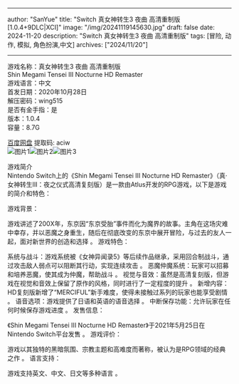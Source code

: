 
---
author: "SanYue"
title: "Switch 真女神转生3 夜曲 高清重制版[1.0.4+9DLC|XCI]"
image: "/img/20241119145630.jpg"
draft: false
date: 2024-11-20
description: "Switch 真女神转生3 夜曲 高清重制版"
tags: [冒险, 动作, 模拟, 角色扮演,中文]
archives: ["2024/11/20"]

---

游戏名称：真女神转生3 夜曲 高清重制版   
Shin Megami Tensei III Nocturne HD Remaster    
游戏语言：中文  
首发日期：2020年10月28日  
解压密码：wing515  
是否有金手指：是  
版本：1.0.4   
容量：8.7G

[百度网盘](https://pan.baidu.com/s/1GHwdfNvtRDDadlpQWCmIyQ) 提取码: aciw  
![图片1](/img/7962a5.jpg)![图片2](/img/9e5cb7.jpg)![图片3](/img/88142f.jpg)  

游戏简介  
Nintendo Switch上的《Shin Megami Tensei III Nocturne HD Remaster》（真·女神转生III：夜之仪式高清复刻版）是一款由Atlus开发的RPG游戏，以下是游戏的简介和特色：

游戏背景：

游戏讲述了200X年，东京因“东京受胎”事件而化为魔界的故事。主角在这场灾难中幸存，并以恶魔之身重生，随后在彻底改变的东京中展开冒险，与过去的友人一起，面对新世界的创造和选择
。
游戏特色：

系统与战斗：游戏系统被《女神异闻录5》等后续作品继承，采用回合制战斗，通过攻击敌人弱点可以阻断其行动，实现连续攻击
。
恶魔仲魔系统：玩家可以招募和培养恶魔，使其成为仲魔，帮助战斗
。
视觉与音效：虽然是高清复刻版，但游戏在视觉和音效上保留了原作的风格，同时进行了一定程度的提升
。
新增内容：HD复刻版新增了“MERCIFUL”新手难度，使得未接触过系列的玩家也能享受剧情
。
语音选项：游戏提供了日语和英语的语音选择
。
中断保存功能：允许玩家在任何时候保存游戏进度
。
发售信息：

《Shin Megami Tensei III Nocturne HD Remaster》于2021年5月25日在Nintendo Switch平台发售
。
游戏评价：

游戏以其独特的黑暗氛围、宗教主题和高难度而著称，被认为是RPG领域的经典之作
。
语言支持：

游戏支持英文、中文、日文等多种语言
。
